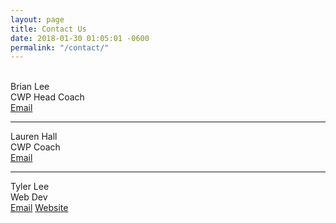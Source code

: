 ```yaml
---
layout: page
title: Contact Us
date: 2018-01-30 01:05:01 -0600
permalink: "/contact/"
---
```


<br>

<div class="row">
<div class="col-md-4">
Brian Lee
</div>

<div class="col-md-4">
CWP Head Coach
</div>

<div class="col-md-4">
<a href="mailto:cambridgewaterpolo.coach@gmail.com" class="btn btn-light active" role="button" aria-pressed="true">Email</a>
</div>
</div>

<hr>

<div class="row">
<div class="col-md-4">
Lauren Hall
</div>

<div class="col-md-4">
CWP Coach
</div>

<div class="col-md-4">
<a href="mailto:cambridgebears.swimming@gmail.com" class="btn btn-light active" role="button" aria-pressed="true">Email</a>
</div>
</div>

<hr>

<div class="row">
<div class="col-md-4">
Tyler Lee
</div>

<div class="col-md-4">
Web Dev
</div>

<div class="col-md-4">
<a href="mailto:tlee753@gatech.edu" class="btn btn-light active mr-2" role="button" aria-pressed="true">Email</a>
<a href="http://tlee753.com" class="btn btn-light active" role="button" aria-pressed="true">Website</a>
</div>
</div>
